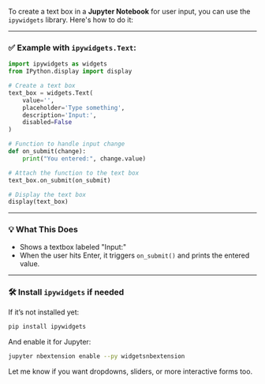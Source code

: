 To create a text box in a **Jupyter Notebook** for user input, you can use the `ipywidgets` library. Here's how to do it:

---

### ✅ Example with `ipywidgets.Text`:

```python
import ipywidgets as widgets
from IPython.display import display

# Create a text box
text_box = widgets.Text(
    value='',
    placeholder='Type something',
    description='Input:',
    disabled=False
)

# Function to handle input change
def on_submit(change):
    print("You entered:", change.value)

# Attach the function to the text box
text_box.on_submit(on_submit)

# Display the text box
display(text_box)
```

---

### 💡 What This Does

* Shows a textbox labeled "Input:"
* When the user hits Enter, it triggers `on_submit()` and prints the entered value.

---

### 🛠 Install `ipywidgets` if needed

If it’s not installed yet:

```bash
pip install ipywidgets
```

And enable it for Jupyter:

```bash
jupyter nbextension enable --py widgetsnbextension
```

Let me know if you want dropdowns, sliders, or more interactive forms too.
